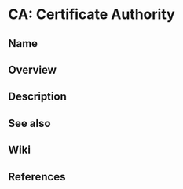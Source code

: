 # CA: Certificate Authority

## Name

## Overview

## Description

## See also

## Wiki

## References
